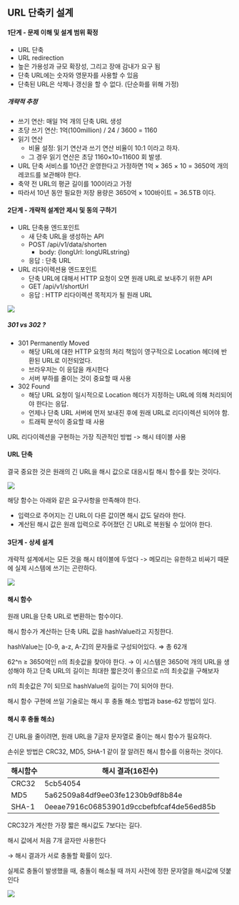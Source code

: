 ## URL 단축키 설계

#### 1단계 - 문제 이해 및 설계 범위 확정
- URL 단축
- URL redirection
- 높은 가용성과 규모 확장성, 그리고 장애 감내가 요구 됨
- 단축 URL에는 숫자와 영문자를 사용할 수 있음
- 단축된 URL은 삭제나 갱신을 할 수 없다. (단순화를 위해 가정)

##### 개략적 추정

- 쓰기 연산: 매일 1억 개의 단축 URL 생성
- 초당 쓰기 연산: 1억(100million) / 24 / 3600 = 1160
- 읽기 연산
  - 비율 설정: 읽기 연산과 쓰기 연산 비율이 10:1 이라고 하자.
  - 그 경우 읽기 연산은 초당 1160×10=11600 회 발생.
- URL 단축 서비스를 10년간 운영한다고 가정하면 1억 × 365 × 10 = 3650억 개의 레코드를 보관해야 한다.
- 축약 전 URL의 평균 길이를 100이라고 가정
- 따라서 10년 동안 필요한 저장 용량은 3650억 × 100바이트 = 36.5TB 이다.

#### 2단계 - 개략적 설계안 제시 및 동의 구하기

- URL 단축용 엔드포인트
  - 새 단축 URL을 생성하는 API
  - POST /api/v1/data/shorten
    - body: {longUrl: longURLstring}
  - 응답 : 단축 URL
- URL 리다이렉션용 엔드포인트
  - 단축 URL에 대해서 HTTP 요청이 오면 원래 URL로 보내주기 위한 API
  - GET /api/v1/shortUrl
  - 응답 : HTTP 리다이렉션 목적지가 될 원래 URL

<img src="images/minjoo/url.png">

##### 301 vs 302 ?
- 301 Permanently Moved
  - 해당 URL에 대한 HTTP 요청의 처리 책임이 영구적으로 Location 헤더에 반환된 URL로 이전되었다.
  - 브라우저는 이 응답을 캐시한다
  - 서버 부하를 줄이는 것이 중요할 때 사용
- 302 Found
  - 해당 URL 요청이 일시적으로 Location 헤더가 지정하는 URL에 의해 처리되어야 한다는 응답.
  - 언제나 단축 URL 서버에 먼저 보내진 후에 원래 URL로 리다이렉션 되어야 함.
  - 트래픽 분석이 중요할 때 사용
 
URL 리다이렉션을 구현하는 가장 직관적인 방법
-> 해시 테이블 사용

#### URL 단축

결국 중요한 것은 원래의 긴 URL을 해시 값으로 대응시킬 해시 함수를 찾는 것이다.

<img src="images/minjoo/fx.jpeg">

해당 함수는 아래와 같은 요구사항을 만족해야 한다.

- 입력으로 주어지는 긴 URL이 다른 값이면 해시 값도 달라야 한다.
- 계산된 해시 값은 원래 입력으로 주어졌던 긴 URL로 복원될 수 있어야 한다.

#### 3단계 - 상세 설계

개략적 설계에서는 모든 것을 해시 테이블에 두었다
-> 메모리는 유한하고 비싸기 때문에 실제 시스템에 쓰기는 곤란하다.

<img src="images/minjoo/url2.jpeg">

#### 해시 함수

원래 URL을 단축 URL로 변환하는 함수이다.

해시 함수가 계산하는 단축 URL 값을 hashValue라고 지칭한다.

hashValue는 [0-9, a-z, A-Z]의 문자들로 구성되어있다. ⇒ 총 62개

62^n ≥ 3650억인 n의 최솟값을 찾아야 한다.
→ 이 시스템은 3650억 개의 URL을 생성해야 하고 단축 URL의 길이는 최대한 짧은것이 좋으므로 n의 최솟값을 구해보자

n의 최솟값은 7이 되므로 hashValue의 길이는 7이 되어야 한다.

해시 함수 구현에 쓰일 기술로는 해시 후 충돌 해소 방법과 base-62 방법이 있다.

#### 해시 후 충돌 해소)
긴 URL을 줄이려면, 원래 URL을 7글자 문자열로 줄이는 해시 함수가 필요하다. 

손쉬운 방법은 CRC32, MD5, SHA-1 같이 잘 알려진 해시 함수를 이용하는 것이다.

|해시함수|해시 결과(16진수)|
|------|---|
|CRC32|5cb54054|
|MD5|5a62509a84df9ee03fe1230b9df8b84e|
|SHA-1|0eeae7916c06853901d9ccbefbfcaf4de56ed85b|

CRC32가 계산한 가장 짧은 해시값도 7보다는 길다.

해시 값에서 처음 7개 글자만 사용한다

→ 해시 결과가 서로 충돌할 확률이 있다.

실제로 충돌이 발생했을 때, 충돌이 해소될 때 까지 사전에 정한 문자열을 해시값에 덧붙인다

<img src="images/minjoo/hash.jpeg">
